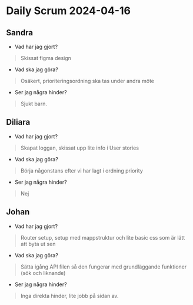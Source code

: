 # Daily Scrum 2024-04-16

## Sandra 

- Vad har jag gjort? 
>Skissat figma design

- Vad ska jag göra?
>Osäkert, prioriteringsordning ska tas under andra möte

- Ser jag några hinder?
>Sjukt barn.

## Diliara 

- Vad har jag gjort? 
>Skapat loggan, skissat upp lite info i User stories

- Vad ska jag göra?
>Börja någonstans efter vi har lagt i ordning priority

- Ser jag några hinder?
>Nej

## Johan 

- Vad har jag gjort? 
>Router setup, setup med mappstruktur och lite basic css som är lätt att byta ut sen

- Vad ska jag göra?
>Sätta igång API filen så den fungerar med grundläggande funktioner (sök och liknande)

- Ser jag några hinder?
>Inga direkta hinder, lite jobb på sidan av. 

